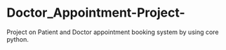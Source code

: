 # Doctor_Appointment-Project-
Project on Patient and Doctor appointment booking system by using core python.
